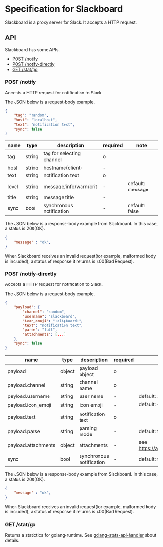 # Specification for Slackboard

Slackboard is a proxy server for Slack. It accepts a HTTP request.

## API

Slackboard has some APIs.

 * [POST /notify](#post-notify)
 * [POST /notify-directly](#post-notify-directly)
 * [GET /stat/go](#get-statgo)

### POST /notify

Accepts a HTTP request for notification to Slack.

The JSON below is a request-body example.

```json
{
    "tag": "random",
    "host": "localhost",
    "text": "notification text",
    "sync": false
}
```

|name |type  |description               |required|note            |
|-----|------|--------------------------|--------|----------------|
|tag  |string|tag for selecting channel |o       |                |
|host |string|hostname(client)          |-       |                |
|text |string|notification text         |o       |                |
|level|string|message/info/warn/crit    |-       |default: message|
|title|string|message title             |-       |                |
|sync |bool  |synchronous notification  |-       |default: false  |



The JSON below is a response-body example from Slackboard. In this case, a status is 200(OK).

```json
{
    "message" : "ok",
}
```

When Slackboard receives an invalid request(for example, malformed body is included), a status of response it returns is 400(Bad Request).

### POST /notify-directly

Accepts a HTTP request for notification to Slack.

The JSON below is a request-body example.

```json
{
    "payload": {
        "channel": "random",
        "username": "slackboard",
        "icon_emoji": ":clipboard:",
        "text": "notification text",
        "parse": "full",
        "attachments": [...]
    },
    "sync": false
}
```

|name               |type  |description             |required|note                                       |
|-------------------|------|------------------------|--------|-------------------------------------------|
|payload            |object|payload object          |o       |                                           |
|payload.channel    |string|channel name            |o       |                                           |
|payload.username   |string|user name               |-       |default: slackboard                        |
|payload.icon_emoji |string|icon emoji              |-       |default: :clipboard:                       |
|payload.text       |string|notification text       |o       |                                           |
|payload.parse      |string|parsing mode            |-       |default: full                              |
|payload.attachments|object|attachments             |-       |see https://api.slack.com/docs/attachments |
|sync               |bool  |synchronous notification|-       |default: false                             |

The JSON below is a response-body example from Slackboard. In this case, a status is 200(OK).

```json
{
    "message" : "ok",
}
```

When Slackboard receives an invalid request(for example, malformed body is included), a status of response it returns is 400(Bad Request).

### GET /stat/go

Returns a statictics for golang-runtime. See [golang-stats-api-handler](https://github.com/fukata/golang-stats-api-handler) about details.
